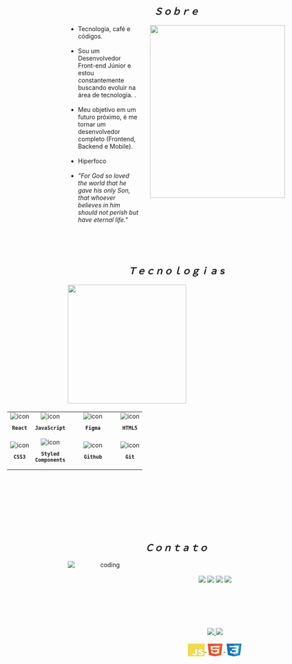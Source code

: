 

<h2 align="center"><i>Ｓｏｂｒｅ</i></h2>
<div align="center">
  <img align="right" src="./images/emanuel-forte-1.png" width="313px" height="400px" alt="">

  <ul align="left" style="padding-right: 340px;">
    <li> Tecnologia, café e códigos. </li><br>
    <li> Sou um Desenvolvedor Front-end Júnior e estou constantemente buscando evoluir na área de tecnologia. .</li><br>
    <li>Meu objetivo em um futuro próximo, é me tornar um desenvolvedor completo (Frontend, Backend e Mobile).</li><br>
   <li>Hiperfoco</li><br>
    <li><i> "For God so loved the world that he gave his only Son, that whoever believes in him should not perish but have eternal life." </i></li><br>
  </ul>
  <br><br>

<h2 align="center"><i>Ｔｅｃｎｏｌｏｇｉａ s</i></h2>
<img align="left" height="275px" width="275px" alt="" src="./images/emanuel-fortes-3.png" />
<table align="right" height="290px" width="1000px" style="width: 650px; padding: 5px 0px 5px 5px;">
  <tr>
    <td align="center">
      <img src="https://skillicons.dev/icons?i=react" width="60px" alt=" icon"/><br>
      <sub>
        <b>
          <pre>React</pre>
        </b>
      </sub>
    </td>
    <td align="center">
      <img src="https://skillicons.dev/icons?i=javascript" width="60px" alt=" icon"/><br>
      <sub>
        <b>
          <pre>JavaScript</pre>
        </b>
      </sub>
    </td>
    <td align="center" width="100px;">
      <img src="https://skillicons.dev/icons?i=figma" width="60px" alt=" icon"/><br>
      <sub>
        <b>
          <pre>Figma</pre>
        </b>
      </sub>
    </td>
    <td align="center">
      <img src="https://skillicons.dev/icons?i=html" width="60px" alt=" icon"/><br>
      <sub>
        <b>
          <pre>HTML5</pre>
        </b>
      </sub>
    </td>
  </tr>
 <tr>
    <td align="center">
      <img src="https://skillicons.dev/icons?i=css" width="60px" alt=" icon"/><br>
      <sub>
        <b>
          <pre>CSS3</pre>
        </b>
      </sub>
    </td>
    <td align="center">
      <img src="https://skillicons.dev/icons?i=styledcomponents" width="60px" alt=" icon"/><br>
      <sub>
        <b>
          <pre>Styled<br>Components</pre>
        </b>
      </sub>
    </td>
    <td align="center">
      <img src="https://skillicons.dev/icons?i=github" width="60px" alt=" icon"/><br>
      <sub>
        <b>
          <pre>Github</pre>
        </b>
      </sub>
    </td>
    <td align="center">
      <img src="https://skillicons.dev/icons?i=git" width="60px" alt=" icon"/><br>
      <sub>
        <b>
          <pre>Git</pre>
        </b>
      </sub>
    </td>
  </tr>
</table> 
<br><br><br><br><br><br><br><br><br><br>
<br><br><br><br>

<h2 align="center"><i>Ｃｏｎｔａｔｏ</i> </h2>
<img align="left" width="180px" height="220px" src="./images/emanuel-fortes-2.jpg" alt=" coding">
<br><br>
<div aling="right">
<a href="https://www.instagram.com/emanuel_fortes_/" target="_blank"><img src="https://img.shields.io/badge/-Instagram-%23E4405F?style=for-the-badge&logo=instagram&logoColor=white" target="_blank"></a>
 <a href="https://discord.gg/5DVhGKVf4h" target="_blank"><img src="https://img.shields.io/badge/Discord-7289DA?style=for-the-badge&logo= discord&logoColor=white" target="_blank"></a>
  <a href = "mailto:emanuelbf19@gmail.com"><img src="https://img.shields.io/badge/-Gmail-%23333?style=for-the-badge&logo=gmail&logoColor=white" destino ="_blank"></a>
  <a href="https://www.linkedin.com/in/emanuel-fortes-706435245/" target="_blank"><img src="https://img.shields.io/badge/-LinkedIn-%230077B5?style=for-the-badge&logo=linkedin&logoColor=white" target="_blank"></a>
</div>
<br><br><br><br><br><br>

<div>
   <a href="https://github.com/wedison-ramos">
   <img height="180em" src="https://github-readme-stats.vercel.app/api?username=wedison-ramos&show_icons=true&theme=tokyonight&include_all_commits=true&count_private=true"/>
   <img height="180em" src="https://github-readme-stats.vercel.app/api/top-langs/?username=wedison-ramos&layout=compact&langs_count=6&theme=tokyonight"/>
</div>
    
<div style="display: inline_block"><br>
  <img align="center" alt="Js" height="30" width="40" src="https://raw.githubusercontent.com/devicons/devicon/master/icons/javascript/javascript-plain.svg">
  <img align="center" alt="HTML" height="30" width="40" src="https://raw.githubusercontent.com/devicons/devicon/master/icons/html5/html5-original.svg">
  <img align="center" alt="CSS" height="30" width="40" src="https://raw.githubusercontent.com/devicons/devicon/master/icons/css3/css3-original.svg">
</div>
 
<br>

